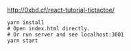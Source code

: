 http://0xbd.cf/react-tutorial-tictactoe/

```
yarn install
# Open index.html directly.
# Or run server and see localhost:3001
yarn start
```
